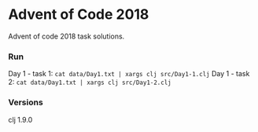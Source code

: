 # Advent of Code 2018

Advent of code 2018 task solutions.

### Run
Day 1 - task 1: `cat data/Day1.txt | xargs clj src/Day1-1.clj`
Day 1 - task 2: `cat data/Day1.txt | xargs clj src/Day1-2.clj`

### Versions
clj 1.9.0
